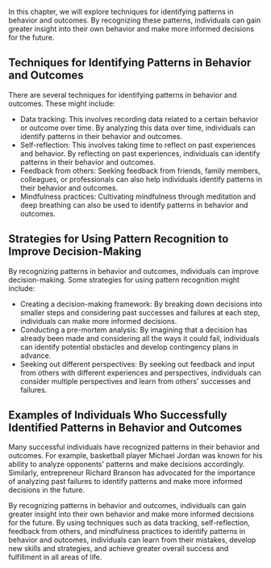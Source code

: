 
In this chapter, we will explore techniques for identifying patterns in behavior and outcomes. By recognizing these patterns, individuals can gain greater insight into their own behavior and make more informed decisions for the future.

Techniques for Identifying Patterns in Behavior and Outcomes
------------------------------------------------------------

There are several techniques for identifying patterns in behavior and outcomes. These might include:

* Data tracking: This involves recording data related to a certain behavior or outcome over time. By analyzing this data over time, individuals can identify patterns in their behavior and outcomes.
* Self-reflection: This involves taking time to reflect on past experiences and behavior. By reflecting on past experiences, individuals can identify patterns in their behavior and outcomes.
* Feedback from others: Seeking feedback from friends, family members, colleagues, or professionals can also help individuals identify patterns in their behavior and outcomes.
* Mindfulness practices: Cultivating mindfulness through meditation and deep breathing can also be used to identify patterns in behavior and outcomes.

Strategies for Using Pattern Recognition to Improve Decision-Making
-------------------------------------------------------------------

By recognizing patterns in behavior and outcomes, individuals can improve decision-making. Some strategies for using pattern recognition might include:

* Creating a decision-making framework: By breaking down decisions into smaller steps and considering past successes and failures at each step, individuals can make more informed decisions.
* Conducting a pre-mortem analysis: By imagining that a decision has already been made and considering all the ways it could fail, individuals can identify potential obstacles and develop contingency plans in advance.
* Seeking out different perspectives: By seeking out feedback and input from others with different experiences and perspectives, individuals can consider multiple perspectives and learn from others' successes and failures.

Examples of Individuals Who Successfully Identified Patterns in Behavior and Outcomes
-------------------------------------------------------------------------------------

Many successful individuals have recognized patterns in their behavior and outcomes. For example, basketball player Michael Jordan was known for his ability to analyze opponents' patterns and make decisions accordingly. Similarly, entrepreneur Richard Branson has advocated for the importance of analyzing past failures to identify patterns and make more informed decisions in the future.

By recognizing patterns in behavior and outcomes, individuals can gain greater insight into their own behavior and make more informed decisions for the future. By using techniques such as data tracking, self-reflection, feedback from others, and mindfulness practices to identify patterns in behavior and outcomes, individuals can learn from their mistakes, develop new skills and strategies, and achieve greater overall success and fulfillment in all areas of life.
